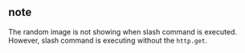 ## note

The random image is not showing when slash command is executed.
However, slash command is executing without the `http.get`.
